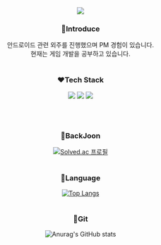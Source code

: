 <div align=center>
<img src="https://capsule-render.vercel.app/api?type=soft&color=auto&height=150&section=header&text=yeeun&fontSize=90" />
<br/>
  
### :green_apple:Introduce
안드로이드 관련 외주를 진행했으며 PM 경험이 있습니다.<br/>현재는 게임 개발을 공부하고 있습니다.
<br/><br/>
### :hearts:Tech Stack
<img src="https://img.shields.io/badge/Android-3DDC84?style=flat&logo=Android&logoColor=white"/>
<img src="https://img.shields.io/badge/kotlin-7F52FF?style=flat&logo=kotlin&logoColor=white"/>
<img src="https://img.shields.io/badge/Python-3776AB?style=flat&logo=Python&logoColor=white"/>

<br/><br/>
### :8ball:BackJoon
[![Solved.ac
프로필](http://mazassumnida.wtf/api/v2/generate_badge?boj=gkdidms)](https://solved.ac/gkdidms)
<br/><br/>
### :pushpin:Language
[![Top Langs](https://github-readme-stats.vercel.app/api/top-langs/?username=gkdidms)](https://github.com/gkdidms/github-readme-stats)
<br/><br/>

### :gem:Git
![Anurag's GitHub stats](https://github-readme-stats.vercel.app/api?username=gkdidms&show_icons=true&theme=synthwave)

<br/><br/>


</div>

